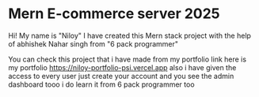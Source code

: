 # Mern E-commerce server 2025

Hi! My name is "Niloy" I have created this Mern stack project with the help of abhishek Nahar singh from "6 pack programmer"

You can check this project that i have made from my portfolio link 
here is my portfolio https://niloy-portfolio-psi.vercel.app also i have given the access to every user just create your account and you see the admin dashboard tooo i do learn it from 6 pack programmer too
